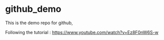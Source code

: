 # github_demo

This is the demo repo for github, 

Following the tutorial : https://www.youtube.com/watch?v=Ez8F0nW6S-w
